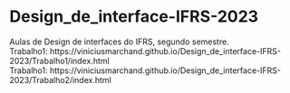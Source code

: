 # Design_de_interface-IFRS-2023
<div>
  Aulas de Design de interfaces do IFRS, segundo semestre.
</div>
<div>
  Trabalho1: https://viniciusmarchand.github.io/Design_de_interface-IFRS-2023/Trabalho1/index.html
</div>
<div>
  Trabalho1: https://viniciusmarchand.github.io/Design_de_interface-IFRS-2023/Trabalho2/index.html
</div>

